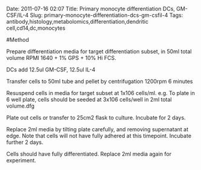 Date: 2011-07-16 02:07
Title: Primary monocyte differentiation DCs, GM-CSF/IL-4
Slug: primary-monocyte-differentiation-dcs-gm-csfil-4
Tags: antibody,histology,metabolomics,differentiation,dendritic cell,cd14,dc,monocytes





#Method

Prepare differentiation media for target differentiation subset, in 50ml total volume RPMI 1640 + 1% GPS + 10% Hi FCS. 

DCs add 12.5ul GM-CSF, 12.5ul IL-4



Transfer cells to 50ml tube and pellet by centrifugation 1200rpm 6 minutes



Resuspend cells in media for target subset at 1x106 cells/ml. e.g. To plate in 6 well plate, cells should be seeded at 3x106 cells/well in 2ml total volume.dfg



Plate out cells or transfer to 25cm2 flask to culture. Incubate for 2 days.



Replace 2ml media by tilting plate carefully, and removing supernatant at edge. Note that cells will not have fully adhered at this timepoint. Incubate further 2 days.



Cells should have fully differentiated. Replace 2ml media again for experiment.




